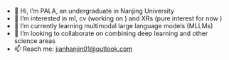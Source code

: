 - 👋 Hi, I’m PALA, an undergraduate in Nanjing University
- 👀 I’m interested in ml, cv (working on ) and XRs (pure interest for now )
- 🌱 I’m currently learning multimodal large language models (MLLMs)
- 💞️ I’m looking to collaborate on combining deep learning and other science areas
- 📫 Reach me: jianhanjin01@outlook.com

<!---
JOKERTONIGHT/JOKERTONIGHT is a ✨ special ✨ repository because its `README.md` (this file) appears on your GitHub profile.
You can click the Preview link to take a look at your changes.
--->
